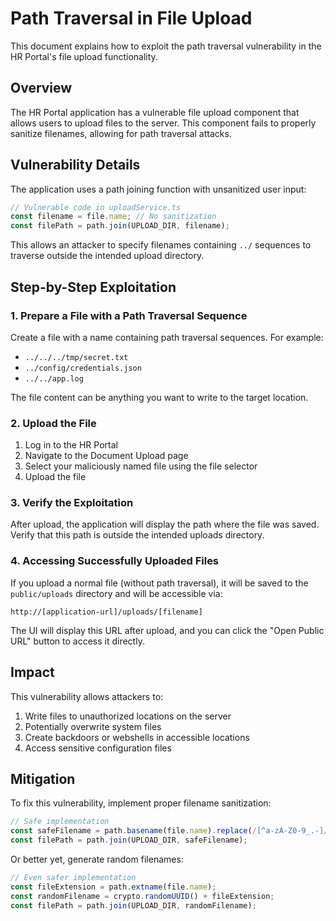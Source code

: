 
# Path Traversal in File Upload

This document explains how to exploit the path traversal vulnerability in the HR Portal's file upload functionality.

## Overview

The HR Portal application has a vulnerable file upload component that allows users to upload files to the server. This component fails to properly sanitize filenames, allowing for path traversal attacks.

## Vulnerability Details

The application uses a path joining function with unsanitized user input:

```javascript
// Vulnerable code in uploadService.ts
const filename = file.name; // No sanitization
const filePath = path.join(UPLOAD_DIR, filename);
```

This allows an attacker to specify filenames containing `../` sequences to traverse outside the intended upload directory.

## Step-by-Step Exploitation

### 1. Prepare a File with a Path Traversal Sequence

Create a file with a name containing path traversal sequences. For example:

- `../../../tmp/secret.txt`
- `../config/credentials.json`
- `../../app.log`

The file content can be anything you want to write to the target location.

### 2. Upload the File

1. Log in to the HR Portal
2. Navigate to the Document Upload page
3. Select your maliciously named file using the file selector
4. Upload the file

### 3. Verify the Exploitation

After upload, the application will display the path where the file was saved. Verify that this path is outside the intended uploads directory.

### 4. Accessing Successfully Uploaded Files

If you upload a normal file (without path traversal), it will be saved to the `public/uploads` directory and will be accessible via:

```
http://[application-url]/uploads/[filename]
```

The UI will display this URL after upload, and you can click the "Open Public URL" button to access it directly.

## Impact

This vulnerability allows attackers to:

1. Write files to unauthorized locations on the server
2. Potentially overwrite system files
3. Create backdoors or webshells in accessible locations
4. Access sensitive configuration files

## Mitigation

To fix this vulnerability, implement proper filename sanitization:

```javascript
// Safe implementation
const safeFilename = path.basename(file.name).replace(/[^a-zA-Z0-9_.-]/g, '_');
const filePath = path.join(UPLOAD_DIR, safeFilename);
```

Or better yet, generate random filenames:

```javascript
// Even safer implementation
const fileExtension = path.extname(file.name);
const randomFilename = crypto.randomUUID() + fileExtension;
const filePath = path.join(UPLOAD_DIR, randomFilename);
```

